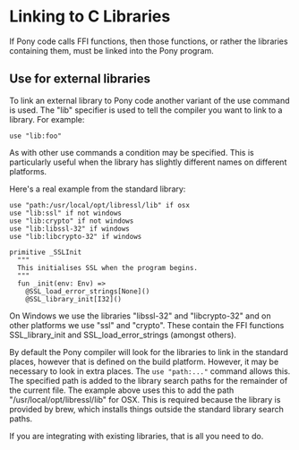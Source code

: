 # Linking to C Libraries

If Pony code calls FFI functions, then those functions, or rather the libraries containing them, must be linked into the Pony program.

## Use for external libraries

To link an external library to Pony code another variant of the use command is used. The "lib" specifier is used to tell the compiler you want to link to a library. For example:

```pony
use "lib:foo"
```

As with other use commands a condition may be specified. This is particularly useful when the library has slightly different names on different platforms.

Here's a real example from the standard library:

```pony
use "path:/usr/local/opt/libressl/lib" if osx
use "lib:ssl" if not windows
use "lib:crypto" if not windows
use "lib:libssl-32" if windows
use "lib:libcrypto-32" if windows

primitive _SSLInit
  """
  This initialises SSL when the program begins.
  """
  fun _init(env: Env) =>
    @SSL_load_error_strings[None]()
    @SSL_library_init[I32]()
```

On Windows we use the libraries "libssl-32" and "libcrypto-32" and on other platforms we use "ssl" and "crypto". These contain the FFI functions SSL_library_init and SSL_load_error_strings (amongst others).

By default the Pony compiler will look for the libraries to link in the standard places, however that is defined on the build platform. However, it may be necessary to look in extra places. The `use "path:..."` command allows this. The specified path is added to the library search paths for the remainder of the current file. The example above uses this to add the path "/usr/local/opt/libressl/lib" for OSX. This is required because the library is provided by brew, which installs things outside the standard library search paths.

If you are integrating with existing libraries, that is all you need to do.
